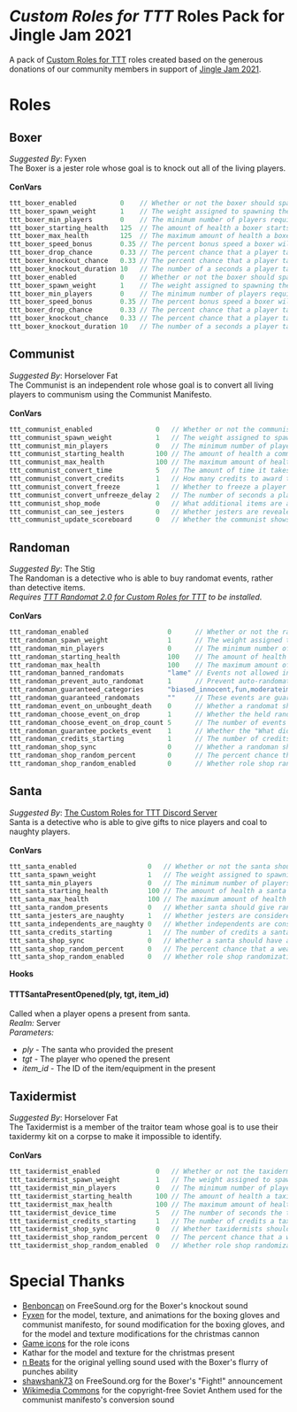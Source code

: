# _Custom Roles for TTT_ Roles Pack for Jingle Jam 2021
A pack of [Custom Roles for TTT](https://github.com/Custom-Roles-for-TTT/TTT-Custom-Roles) roles created based on the generous donations of our community members in support of [Jingle Jam 2021](https://www.jinglejam.co.uk/).

# Roles

## Boxer
_Suggested By_: Fyxen\
The Boxer is a jester role whose goal is to knock out all of the living players.
\
\
**ConVars**
```cpp
ttt_boxer_enabled           0    // Whether or not the boxer should spawn
ttt_boxer_spawn_weight      1    // The weight assigned to spawning the boxer
ttt_boxer_min_players       0    // The minimum number of players required to spawn the boxer
ttt_boxer_starting_health   125  // The amount of health a boxer starts with
ttt_boxer_max_health        125  // The maximum amount of health a boxer can have
ttt_boxer_speed_bonus       0.35 // The percent bonus speed a boxer will get while their gloves are out
ttt_boxer_drop_chance       0.33 // The percent chance that a player targeted by the boxer's primary attack will drop their current weapon
ttt_boxer_knockout_chance   0.33 // The percent chance that a player targeted by the boxer's primary attack will get knocked out
ttt_boxer_knockout_duration 10   // The number of a seconds a player targeted by the boxer's secondary attack will be knocked out for
ttt_boxer_enabled           0    // Whether or not the boxer should spawn
ttt_boxer_spawn_weight      1    // The weight assigned to spawning the boxer
ttt_boxer_min_players       0    // The minimum number of players required to spawn the boxer
ttt_boxer_speed_bonus       0.35 // The percent bonus speed a boxer will get while their gloves are out
ttt_boxer_drop_chance       0.33 // The percent chance that a player targeted by the boxer's primary attack will drop their current weapon
ttt_boxer_knockout_chance   0.33 // The percent chance that a player targeted by the boxer's primary attack will get knocked out
ttt_boxer_knockout_duration 10   // The number of a seconds a player targeted by the boxer's secondary attack will be knocked out for
```

## Communist
_Suggested By_: Horselover Fat\
The Communist is an independent role whose goal is to convert all living players to communism using the Communist Manifesto.
\
\
**ConVars**
```cpp
ttt_communist_enabled                0   // Whether or not the communist should spawn
ttt_communist_spawn_weight           1   // The weight assigned to spawning the communist
ttt_communist_min_players            0   // The minimum number of players required to spawn the communist
ttt_communist_starting_health        100 // The amount of health a communist starts with
ttt_communist_max_health             100 // The maximum amount of health a communist can have
ttt_communist_convert_time           5   // The amount of time it takes the Communist Manifesto to convert a player
ttt_communist_convert_credits        1   // How many credits to award the non-communists when a player is converted
ttt_communist_convert_freeze         1   // Whether to freeze a player in place while they are being converted
ttt_communist_convert_unfreeze_delay 2   // The number of seconds a player will stay frozen after the conversion process is cancelled
ttt_communist_shop_mode              0   // What additional items are available to the communist in the shop (See the CR4TTT shop convars documentation for possible values)
ttt_communist_can_see_jesters        0   // Whether jesters are revealed (via head icons, color/icon on the scoreboard, etc.) to the communist
ttt_communist_update_scoreboard      0   // Whether the communist shows dead players as missing in action
```

## Randoman
_Suggested By_: The Stig\
The Randoman is a detective who is able to buy randomat events, rather than detective items.\
_Requires [TTT Randomat 2.0 for Custom Roles for TTT](https://steamcommunity.com/sharedfiles/filedetails/?id=2055805086) to be installed._
\
\
**ConVars**
```cpp
ttt_randoman_enabled                    0      // Whether or not the randoman should spawn
ttt_randoman_spawn_weight               1      // The weight assigned to spawning the randoman
ttt_randoman_min_players                0      // The minimum number of players required to spawn the randoman
ttt_randoman_starting_health            100    // The amount of health a randoman starts with
ttt_randoman_max_health                 100    // The maximum amount of health a randoman can have
ttt_randoman_banned_randomats           "lame" // Events not allowed in the randoman's shop, separate ids with commas. You can find an ID by turning a randomat on/off in the randomat ULX menu and copying the word after 'ttt_randomat_', which appears in chat.
ttt_randoman_prevent_auto_randomat      1      // Prevent auto-randomat triggering if there is a randoman at the start of the round.
ttt_randoman_guaranteed_categories      "biased_innocent,fun,moderateimpact" // A randomat from these categories is guaranteed be in the randoman's shop, separate categories with commas. Categories: biased_innocent, biased_traitor, biased_zombie, biased, deathtrigger, entityspawn, eventtrigger, fun, gamemode, item, largeimpact, moderateimpact, rolechange, smallimpact, spectator, stats
ttt_randoman_guaranteed_randomats       ""     // These events are guaranteed be in the randoman's shop, separate event IDs with commas.
ttt_randoman_event_on_unbought_death    0      // Whether a randomat should trigger if a randoman dies and never bought anything that round
ttt_randoman_choose_event_on_drop       1      // Whether the held randomat item should always trigger "Choose an event!" after being bought by a randoman and dropped on the ground
ttt_randoman_choose_event_on_drop_count 5      // The number of events a player should be able to choose from when using a dropped randomat
ttt_randoman_guarantee_pockets_event    1      // Whether the "What did I find in my pocket?" event should always be available in the randoman's shop while the beggar role is enabled
ttt_randoman_credits_starting           1      // The number of credits a randoman should start with
ttt_randoman_shop_sync                  0      // Whether a randoman should have all weapons that vanilla detectives have in their weapon shop
ttt_randoman_shop_random_percent        0      // The percent chance that a weapon in the shop will be not be shown for the randoman
ttt_randoman_shop_random_enabled        0      // Whether role shop randomization is enabled for the randoman
```

## Santa
_Suggested By_: [The Custom Roles for TTT Discord Server](https://discord.gg/BAPZrykC3F) \
Santa is a detective who is able to give gifts to nice players and coal to naughty players.
\
\
**ConVars**
```cpp
ttt_santa_enabled                  0   // Whether or not the santa should spawn
ttt_santa_spawn_weight             1   // The weight assigned to spawning the santa
ttt_santa_min_players              0   // The minimum number of players required to spawn the santa
ttt_santa_starting_health          100 // The amount of health a santa starts with
ttt_santa_max_health               100 // The maximum amount of health a santa can have
ttt_santa_random_presents          0   // Whether santa should give random presents instead of being able to choose presents from the shop
ttt_santa_jesters_are_naughty      1   // Whether jesters are considered to be "naughty" players
ttt_santa_independents_are_naughty 0   // Whether independents are considered to be "naughty" players
ttt_santa_credits_starting         1   // The number of credits a santa should start with
ttt_santa_shop_sync                0   // Whether a santa should have all weapons that vanilla detectives have in their weapon shop
ttt_santa_shop_random_percent      0   // The percent chance that a weapon in the shop will be not be shown for the santa
ttt_santa_shop_random_enabled      0   // Whether role shop randomization is enabled for the santa
```

**Hooks**
#### TTTSantaPresentOpened(ply, tgt, item_id)
Called when a player opens a present from santa.\
*Realm:* Server\
*Parameters:*
- *ply* - The santa who provided the present
- *tgt* - The player who opened the present
- *item_id* - The ID of the item/equipment in the present

## Taxidermist
_Suggested By_: Horselover Fat\
The Taxidermist is a member of the traitor team whose goal is to use their taxidermy kit on a corpse to make it impossible to identify.
\
\
**ConVars**
```cpp
ttt_taxidermist_enabled              0   // Whether or not the taxidermist should spawn
ttt_taxidermist_spawn_weight         1   // The weight assigned to spawning the taxidermist
ttt_taxidermist_min_players          0   // The minimum number of players required to spawn the taxidermist
ttt_taxidermist_starting_health      100 // The amount of health a taxidermist starts with
ttt_taxidermist_max_health           100 // The maximum amount of health a taxidermist can have
ttt_taxidermist_device_time          5   // The number of seconds the taxidermist's device takes to use on a corpse
ttt_taxidermist_credits_starting     1   // The number of credits a taxidermist should start with
ttt_taxidermist_shop_sync            0   // Whether taxidermists should have all weapons that vanilla traitors have in their weapon shop
ttt_taxidermist_shop_random_percent  0   // The percent chance that a weapon in the shop will be not be shown for taxidermists
ttt_taxidermist_shop_random_enabled  0   // Whether role shop randomization is enabled for taxidermists
```

# Special Thanks
- [Benboncan](https://freesound.org/people/Benboncan/sounds/66951/) on FreeSound.org for the Boxer's knockout sound
- [Fyxen](https://steamcommunity.com/profiles/76561198810121546/) for the model, texture, and animations for the boxing gloves and communist manifesto, for sound modification for the boxing gloves, and for the model and texture modifications for the christmas cannon
- [Game icons](https://game-icons.net/) for the role icons
- Kathar for the model and texture for the christmas present
- [n Beats](https://www.youtube.com/channel/UCqeNgQLxwkV8TqEyxG_q60Q) for the original yelling sound used with the Boxer's flurry of punches ability
- [shawshank73](https://freesound.org/people/shawshank73/sounds/119172/) on FreeSound.org for the Boxer's "Fight!" announcement
- [Wikimedia Commons](https://commons.wikimedia.org/wiki/File:Soviet_Anthem_Instrumental_1955.ogg) for the copyright-free Soviet Anthem used for the communist manifesto's conversion sound
